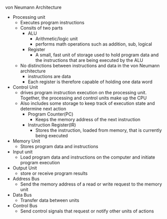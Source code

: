 von Neumann Architecture
 - Processing unit 
	 - Executes program instructions 
	 - Consits of two parts
		 - ALU
			 - Arithmetic/logic unit 
			 - performs math operations such as addition, sub, logical
		- Register
			- A small, fast unit of storage used to hold program data and the instructions that are being executed by the ALU
	- No distinctions between instructions and data in the von Neumann architecture 
		- instructions are data
		- Each register is therefore capable of holding one data word
- Control Unit 
	- drives program instruction execution on the processing unit. Together, the processing and control units make up the CPU
	- Also includes some storage to keep track of execution state and determine next action 
		- Program Counter(PC)
			- Keeps the memory address of the next instruction 
		- Instruction Register(IR)
			- Stores the instruction, loaded from memory, that is currently being executed 
- Memory Unit 
	- Stores program data and instructions
- Input unit
	- Load program data and instructions on the computer and initiate program execution 
- Output Unit 
	- store or receive program results
- Address Bus
	- Send the memory address of a read or write request to the memory unit 
- Data Bus
	- Transfer data between units 
- Control Bus
	- Send control signals that request or notify other units of actions 